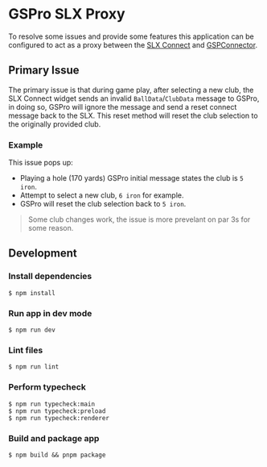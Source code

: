 # GSPro SLX Proxy

To resolve some issues and provide some features this application can be configured to act as a proxy between the [SLX Connect](https://support.swinglogic.us/hc/en-us) and [GSPConnector](https://gsprogolf.com/GSProConnectV1.html).

## Primary Issue

The primary issue is that during game play, after selecting a new club, the SLX Connect widget sends an invalid `BallData`/`ClubData` message to GSPro, in doing so, GSPro will ignore the message and send a reset connect message back to the SLX. This reset method will reset the club selection to the originally provided club.

### Example

This issue pops up:

-   Playing a hole (170 yards) GSPro initial message states the club is `5 iron`.
-   Attempt to select a new club, `6 iron` for example.
-   GSPro will reset the club selection back to `5 iron`.

> Some club changes work, the issue is more prevelant on par 3s for some reason.

## Development

### Install dependencies

```
$ npm install
```

### Run app in dev mode

```
$ npm run dev
```

### Lint files

```
$ npm run lint
```

### Perform typecheck

```
$ npm run typecheck:main
$ npm run typecheck:preload
$ npm run typecheck:renderer
```

### Build and package app

```
$ npm build && pnpm package
```
